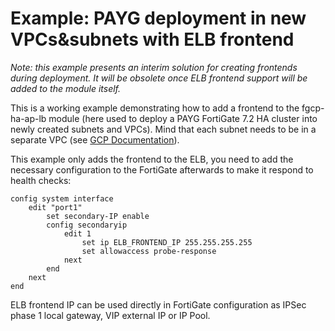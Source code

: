 # Example: PAYG deployment in new VPCs&subnets with ELB frontend

*Note: this example presents an interim solution for creating frontends during deployment. It will be obsolete once ELB frontend support will be added to the module itself.*

This is a working example demonstrating how to add a frontend to the fgcp-ha-ap-lb module (here used to deploy a PAYG FortiGate 7.2 HA cluster into newly created subnets and VPCs). Mind that each subnet needs to be in a separate VPC (see [GCP Documentation](https://cloud.google.com/vpc/docs/create-use-multiple-interfaces#specifications)).

This example only adds the frontend to the ELB, you need to add the necessary configuration to the FortiGate afterwards to make it respond to health checks:

```
config system interface
    edit "port1"
        set secondary-IP enable
        config secondaryip
            edit 1
                set ip ELB_FRONTEND_IP 255.255.255.255
                set allowaccess probe-response
            next
        end
    next
end
```

ELB frontend IP can be used directly in FortiGate configuration as IPSec phase 1 local gateway, VIP external IP or IP Pool.
